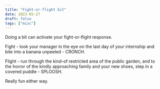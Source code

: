 ```yaml
---
title: "Fight-or-flight bit"
date: 2023-05-27
draft: false
tags: ["misc"]
---
```

Doing a bit can activate your fight-or-flight response.

Fight - look your manager in the eye on the last day of your internship and bite into a banana unpeeled - CRONCH.

Flight - run through the kind-of restricted area of the public garden, and to the horror of the kindly approaching family and your new shoes, step in a covered puddle - SPLOOSH.

Really fun either way.

